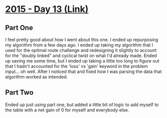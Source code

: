 # [2015 - Day 13 (Link)](https://adventofcode.com/2015/day/13)

## Part One
I feel pretty good about how I went about this one. I ended up repurposing my algorithm from a few days ago. I ended up taking my algorithm that I used for the optimal route challenge and redesigning it slightly to account for the "doubly linked" and cyclical twist on what I'd already made. Ended up saving me some time, but I ended up taking a little too long to figure out that I hadn't accounted for the 'loss' vs 'gain' keyword in the problem input... oh well. After I noticed that and fixed how I was parsing the data that algorithm worked as intended.

## Part Two
Ended up just using part one, but added a little bit of logic to add myself to the table with a net gain of 0 for myself and everybody else.
